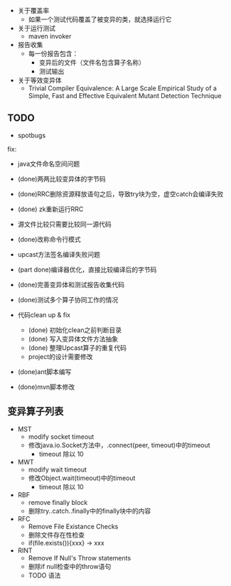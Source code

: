 - 关于覆盖率
  - 如果一个测试代码覆盖了被变异的类，就选择运行它
- 关于运行测试
  - maven invoker
- 报告收集
  - 每一份报告包含：
      - 变异后的文件（文件名包含算子名称）
      - 测试输出
- 关于等效变异体
  - Trivial Compiler Equivalence: A Large Scale Empirical Study of a Simple, Fast and Effective Equivalent Mutant Detection Technique
  

## TODO

- spotbugs

fix:
- java文件命名空间问题
- (done)两两比较变异体的字节码
- (done)RRC删除资源释放语句之后，导致try块为空，虚空catch会编译失败
- (done) zk重新运行RRC
- 源文件比较只需要比较同一源代码
- (done)改称命令行模式


- upcast方法签名编译失败问题
- (part done)编译器优化，直接比较编译后的字节码
- (done)完善变异体和测试报告收集代码
- (done)测试多个算子协同工作的情况

- 代码clean up & fix
  - (done) 初始化clean之前判断目录
  - (done) 写入变异体文件方法抽象
  - (done) 整理Upcast算子的重复代码
  - project的设计需要修改

- (done)ant脚本编写
- (done)mvn脚本修改

## 变异算子列表

- MST
  - modify socket timeout
  - 修改java.io.Socket方法中，.connect(peer, timeout)中的timeout
    - timeout 除以 10
- MWT
  - modify wait timeout
  - 修改Object.wait(timeout)中的timeout
    - timeout 除以 10
- RBF
  - remove finally block
  - 删除try..catch..finally中的finally块中的内容
- RFC
  - Remove File Existance Checks
  - 删除文件存在性检查
  - if(file.exists()){xxx} -> xxx
- RINT
  - Remove If Null's Throw statements
  - 删除if null检查中的throw语句
  - TODO 语法
